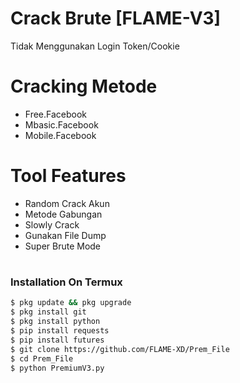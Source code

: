 
# Crack Brute [FLAME-V3]
 
Tidak Menggunakan Login Token/Cookie

#  Cracking Metode

+ Free.Facebook
+ Mbasic.Facebook
+ Mobile.Facebook

# Tool Features

+ Random Crack Akun
+ Metode Gabungan
+ Slowly Crack
+ Gunakan File Dump
+ Super Brute Mode

#

### Installation On Termux
 
 
```bash
$ pkg update && pkg upgrade
$ pkg install git
$ pkg install python
$ pip install requests
$ pip install futures
$ git clone https://github.com/FLAME-XD/Prem_File
$ cd Prem_File
$ python PremiumV3.py

 
```
